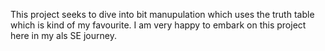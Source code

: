 This project seeks to dive into bit manupulation which uses the truth table which is kind of my favourite.
I am very happy to embark on this project here in my als SE journey.

